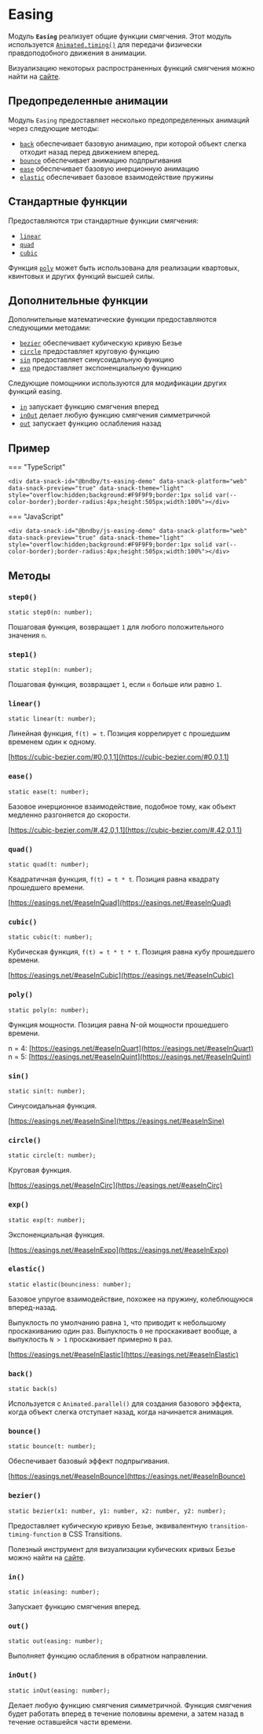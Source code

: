 # Easing

Модуль **`Easing`** реализует общие функции смягчения. Этот модуль используется [`Animated.timing()`](animated.md#timing) для передачи физически правдоподобного движения в анимации.

Визуализацию некоторых распространенных функций смягчения можно найти на [сайте](https://easings.net/).

## Предопределенные анимации

Модуль `Easing` предоставляет несколько предопределенных анимаций через следующие методы:

-   [`back`](easing.md#back) обеспечивает базовую анимацию, при которой объект слегка отходит назад перед движением вперед.
-   [`bounce`](easing.md#bounce) обеспечивает анимацию подпрыгивания
-   [`ease`](easing.md#ease) обеспечивает базовую инерционную анимацию
-   [`elastic`](easing.md#elastic) обеспечивает базовое взаимодействие пружины

## Стандартные функции

Предоставляются три стандартные функции смягчения:

-   [`linear`](easing.md#linear)
-   [`quad`](easing.md#quad)
-   [`cubic`](easing.md#cubic)

Функция [`poly`](easing.md#poly) может быть использована для реализации квартовых, квинтовых и других функций высшей силы.

## Дополнительные функции

Дополнительные математические функции предоставляются следующими методами:

-   [`bezier`](easing.md#bezier) обеспечивает кубическую кривую Безье
-   [`circle`](easing.md#circle) предоставляет круговую функцию
-   [`sin`](easing.md#sin) предоставляет синусоидальную функцию
-   [`exp`](easing.md#exp) предоставляет экспоненциальную функцию

Следующие помощники используются для модификации других функций easing.

-   [`in`](easing.md#in) запускает функцию смягчения вперед
-   [`inOut`](easing.md#inout) делает любую функцию смягчения симметричной
-   [`out`](easing.md#out) запускает функцию ослабления назад

## Пример

=== "TypeScript"

    <div data-snack-id="@bndby/ts-easing-demo" data-snack-platform="web" data-snack-preview="true" data-snack-theme="light" style="overflow:hidden;background:#F9F9F9;border:1px solid var(--color-border);border-radius:4px;height:505px;width:100%"></div>

=== "JavaScript"

    <div data-snack-id="@bndby/js-easing-demo" data-snack-platform="web" data-snack-preview="true" data-snack-theme="light" style="overflow:hidden;background:#F9F9F9;border:1px solid var(--color-border);border-radius:4px;height:505px;width:100%"></div>

## Методы

### `step0()`

```tsx
static step0(n: number);
```

Пошаговая функция, возвращает `1` для любого положительного значения `n`.

### `step1()`

```tsx
static step1(n: number);
```

Пошаговая функция, возвращает `1`, если `n` больше или равно `1`.

### `linear()`

```tsx
static linear(t: number);
```

Линейная функция, `f(t) = t`. Позиция коррелирует с прошедшим временем один к одному.

[https://cubic-bezier.com/#0,0,1,1](https://cubic-bezier.com/#0,0,1,1)

### `ease()`

```tsx
static ease(t: number);
```

Базовое инерционное взаимодействие, подобное тому, как объект медленно разгоняется до скорости.

[https://cubic-bezier.com/#.42,0,1,1](https://cubic-bezier.com/#.42,0,1,1)

### `quad()`

```tsx
static quad(t: number);
```

Квадратичная функция, `f(t) = t * t`. Позиция равна квадрату прошедшего времени.

[https://easings.net/#easeInQuad](https://easings.net/#easeInQuad)

### `cubic()`

```tsx
static cubic(t: number);
```

Кубическая функция, `f(t) = t * t * t`. Позиция равна кубу прошедшего времени.

[https://easings.net/#easeInCubic](https://easings.net/#easeInCubic)

### `poly()`

```tsx
static poly(n: number);
```

Функция мощности. Позиция равна N-ой мощности прошедшего времени.

n = 4: [https://easings.net/#easeInQuart](https://easings.net/#easeInQuart) n = 5: [https://easings.net/#easeInQuint](https://easings.net/#easeInQuint)

### `sin()`

```tsx
static sin(t: number);
```

Синусоидальная функция.

[https://easings.net/#easeInSine](https://easings.net/#easeInSine)

### `circle()`

```tsx
static circle(t: number);
```

Круговая функция.

[https://easings.net/#easeInCirc](https://easings.net/#easeInCirc)

### `exp()`

```tsx
static exp(t: number);
```

Экспоненциальная функция.

[https://easings.net/#easeInExpo](https://easings.net/#easeInExpo)

### `elastic()`

```tsx
static elastic(bounciness: number);
```

Базовое упругое взаимодействие, похожее на пружину, колеблющуюся вперед-назад.

Выпуклость по умолчанию равна `1`, что приводит к небольшому проскакиванию один раз. Выпуклость `0` не проскакивает вообще, а выпуклость `N > 1` проскакивает примерно `N` раз.

[https://easings.net/#easeInElastic](https://easings.net/#easeInElastic)

### `back()`

```tsx
static back(s)
```

Используется с `Animated.parallel()` для создания базового эффекта, когда объект слегка отступает назад, когда начинается анимация.

### `bounce()`

```tsx
static bounce(t: number);
```

Обеспечивает базовый эффект подпрыгивания.

[https://easings.net/#easeInBounce](https://easings.net/#easeInBounce)

### `bezier()`

```tsx
static bezier(x1: number, y1: number, x2: number, y2: number);
```

Предоставляет кубическую кривую Безье, эквивалентную `transition-timing-function` в CSS Transitions.

Полезный инструмент для визуализации кубических кривых Безье можно найти на [сайте](https://cubic-bezier.com/).

### `in()`

```tsx
static in(easing: number);
```

Запускает функцию смягчения вперед.

### `out()`

```tsx
static out(easing: number);
```

Выполняет функцию ослабления в обратном направлении.

### `inOut()`

```tsx
static inOut(easing: number);
```

Делает любую функцию смягчения симметричной. Функция смягчения будет работать вперед в течение половины времени, а затем назад в течение оставшейся части времени.
